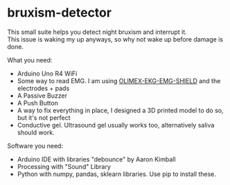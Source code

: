 # bruxism-detector
This small suite helps you detect night bruxism and interrupt it.</br>This issue is waking my up anyways, so why not wake up before damage is done.


What you need:
- Arduino Uno R4 WiFi
- Some way to read EMG. I am using [OLIMEX-EKG-EMG-SHIELD](https://www.olimex.com/Products/Duino/Shields/SHIELD-EKG-EMG/open-source-hardware) and the electrodes + pads
- A Passive Buzzer
- A Push Button
- A way to fix everything in place, I designed a 3D printed model to do so, but it's not perfect
- Conductive gel. Ultrasound gel usually works too, alternatively saliva should work.

Software you need:
- Arduino IDE with libraries "debounce" by Aaron Kimball
- Processing with "Sound" Library
- Python with numpy, pandas, sklearn libraries. Use pip to install these.
